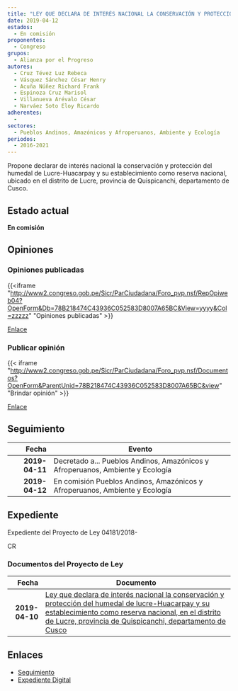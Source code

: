 ```yaml
---
title: "LEY QUE DECLARA DE INTERÉS NACIONAL LA CONSERVACIÓN Y PROTECCIÓN DEL HUMEDAL DE LUCRE-HUACARPAY Y SU ESTABLECIMIENTO COMO RESERVA NACIONAL, EN EL DISTRITO DE LUCRE, PROVINCIA DE QUISPICANCHI, DEPARTAMENTO DE CUSCO"
date: 2019-04-12
estados: 
  - En comisión
proponentes: 
  - Congreso
grupos: 
  - Alianza por el Progreso
autores: 
  - Cruz Tévez Luz Rebeca
  - Vásquez Sánchez César Henry
  - Acuña Núñez Richard Frank
  - Espinoza Cruz Marisol
  - Villanueva Arévalo César
  - Narváez Soto Eloy Ricardo
adherentes: 
  - 
sectores: 
  - Pueblos Andinos, Amazónicos y Afroperuanos, Ambiente y Ecología
periodos: 
  - 2016-2021
---
```


Propone declarar de interés nacional la conservación y protección del humedal de Lucre-Huacarpay y su establecimiento como reserva nacional, ubicado en el distrito de Lucre, provincia de Quispicanchi, departamento de Cusco.


## Estado actual

**En comisión**

## Opiniones

### Opiniones publicadas

{{<iframe "http://www2.congreso.gob.pe/Sicr/ParCiudadana/Foro_pvp.nsf/RepOpiweb04?OpenForm&Db=78B218474C43936C052583D8007A65BC&View=yyyy&Col=zzzzz" "Opiniones publicadas" >}}

[Enlace](http://www2.congreso.gob.pe/Sicr/ParCiudadana/Foro_pvp.nsf/RepOpiweb04?OpenForm&Db=78B218474C43936C052583D8007A65BC&View=yyyy&Col=zzzzz)
### Publicar opinión

{{< iframe "http://www2.congreso.gob.pe/Sicr/ParCiudadana/Foro_pvp.nsf/Documentos?OpenForm&ParentUnid=78B218474C43936C052583D8007A65BC&view" "Brindar opinión" >}}

[Enlace](http://www2.congreso.gob.pe/Sicr/ParCiudadana/Foro_pvp.nsf/Documentos?OpenForm&ParentUnid=78B218474C43936C052583D8007A65BC&view)

## Seguimiento

| Fecha | Evento |
|------:|--------|
| **2019-04-11** | Decretado a... Pueblos Andinos, Amazónicos y Afroperuanos, Ambiente y Ecología|
| **2019-04-12** | En comisión Pueblos Andinos, Amazónicos y Afroperuanos, Ambiente y Ecología|


## Expediente

Expediente del Proyecto de Ley 04181/2018-

CR


### Documentos del Proyecto de Ley

| Fecha | Documento |
|------:|--------|
| **2019-04-10** | [Ley que declara de interés nacional la conservación y protección del humedal de lucre-Huacarpay y su establecimiento como reserva nacional, en el distrito de Lucre, provincia de Quispicanchi, departamento de Cusco](http://www.leyes.congreso.gob.pe/Documentos/2016_2021/Proyectos_de_Ley_y_de_Resoluciones_Legislativas/PL0418120190410..pdf) |

## Enlaces 

- [Seguimiento](http://www2.congreso.gob.pe/Sicr/TraDocEstProc/CLProLey2016.nsf/f7fff46988ca05b1052578e100829cc7/eb5ea3eb5b0e5722052583d90001353b?OpenDocument)
- [Expediente Digital](http://www2.congreso.gob.pe/Sicr/TraDocEstProc/CLProLey2016.nsf/f7fff46988ca05b1052578e100829cc7/eb5ea3eb5b0e5722052583d90001353b?OpenDocument&Click=05257FB7005EB655.eb71d0cf91d8294e05256cdf006b5706/$Body/0.1C6C)
